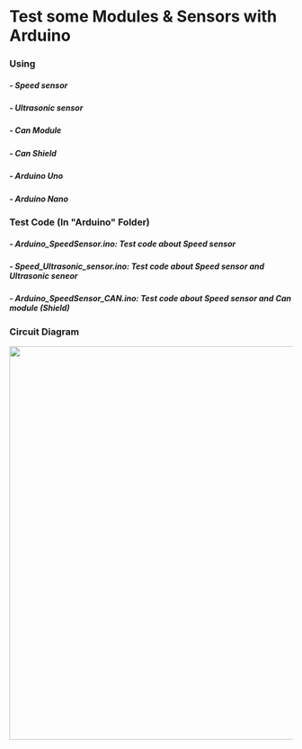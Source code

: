 # Test some Modules & Sensors with Arduino

### Using
##### - Speed sensor
##### - Ultrasonic sensor
##### - Can Module
##### - Can Shield
##### - Arduino Uno
##### - Arduino Nano


### Test Code (In "Arduino" Folder)
##### - Arduino_SpeedSensor.ino: Test code about Speed sensor
##### - Speed_Ultrasonic_sensor.ino: Test code about Speed sensor and Ultrasonic seneor 
##### - Arduino_SpeedSensor_CAN.ino: Test code about Speed sensor and Can module (Shield)

### Circuit Diagram

<img src="https://github.com/Ho-mmd/DES_Project2/assets/55338823/2ef7eca3-f972-44de-add6-74e1a42d78a5" width="1372" height="700"/>

